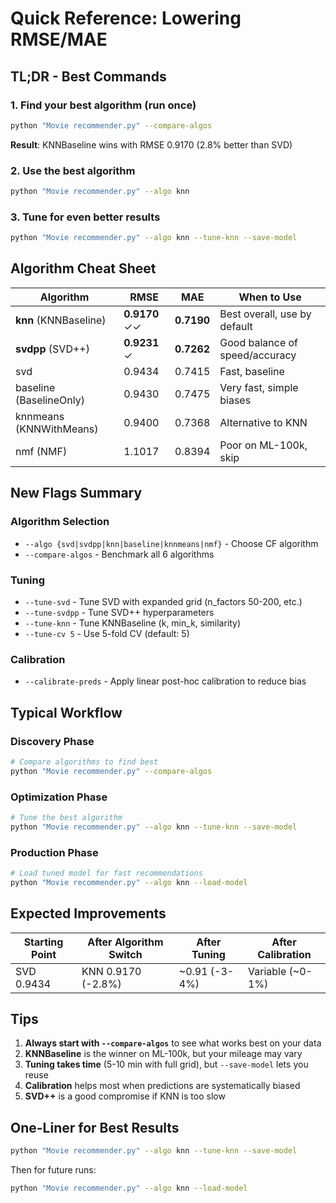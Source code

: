 # Quick Reference: Lowering RMSE/MAE

## TL;DR - Best Commands

### 1. Find your best algorithm (run once)
```bash
python "Movie recommender.py" --compare-algos
```
**Result**: KNNBaseline wins with RMSE 0.9170 (2.8% better than SVD)

### 2. Use the best algorithm
```bash
python "Movie recommender.py" --algo knn
```

### 3. Tune for even better results
```bash
python "Movie recommender.py" --algo knn --tune-knn --save-model
```

## Algorithm Cheat Sheet

| Algorithm | RMSE | MAE | When to Use |
|-----------|------|-----|-------------|
| **knn** (KNNBaseline) | **0.9170** ✓✓ | **0.7190** | Best overall, use by default |
| **svdpp** (SVD++) | **0.9231** ✓ | **0.7262** | Good balance of speed/accuracy |
| svd | 0.9434 | 0.7415 | Fast, baseline |
| baseline (BaselineOnly) | 0.9430 | 0.7475 | Very fast, simple biases |
| knnmeans (KNNWithMeans) | 0.9400 | 0.7368 | Alternative to KNN |
| nmf (NMF) | 1.1017 | 0.8394 | Poor on ML-100k, skip |

## New Flags Summary

### Algorithm Selection
- `--algo {svd|svdpp|knn|baseline|knnmeans|nmf}` - Choose CF algorithm
- `--compare-algos` - Benchmark all 6 algorithms

### Tuning
- `--tune-svd` - Tune SVD with expanded grid (n_factors 50-200, etc.)
- `--tune-svdpp` - Tune SVD++ hyperparameters
- `--tune-knn` - Tune KNNBaseline (k, min_k, similarity)
- `--tune-cv 5` - Use 5-fold CV (default: 5)

### Calibration
- `--calibrate-preds` - Apply linear post-hoc calibration to reduce bias

## Typical Workflow

### Discovery Phase
```bash
# Compare algorithms to find best
python "Movie recommender.py" --compare-algos
```

### Optimization Phase
```bash
# Tune the best algorithm
python "Movie recommender.py" --algo knn --tune-knn --save-model
```

### Production Phase
```bash
# Load tuned model for fast recommendations
python "Movie recommender.py" --algo knn --load-model
```

## Expected Improvements

| Starting Point | After Algorithm Switch | After Tuning | After Calibration |
|---------------|----------------------|-------------|------------------|
| SVD 0.9434 | KNN 0.9170 (-2.8%) | ~0.91 (-3-4%) | Variable (~0-1%) |

## Tips

1. **Always start with `--compare-algos`** to see what works best on your data
2. **KNNBaseline** is the winner on ML-100k, but your mileage may vary
3. **Tuning takes time** (5-10 min with full grid), but `--save-model` lets you reuse
4. **Calibration** helps most when predictions are systematically biased
5. **SVD++** is a good compromise if KNN is too slow

## One-Liner for Best Results
```bash
python "Movie recommender.py" --algo knn --tune-knn --save-model
```

Then for future runs:
```bash
python "Movie recommender.py" --algo knn --load-model
```
